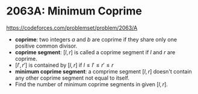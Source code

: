 # 2063A: Minimum Coprime

https://codeforces.com/problemset/problem/2063/A

- **coprime**: two integers $a$ and $b$ are coprime if they share only one positive common divisor.
- **coprime segment**: $[l, r]$ is called a coprime segment if $l$ and $r$ are coprime.
- $[l', r']$ is contained by $[l, r]$ if $l \le l' \le r' \leq r$
- **minimum coprime segment**: a comprime segment $[l, r]$ doesn't contain any other coprime segment not equal to itself.
- Find the number of minimum coprime segments in given $[l, r]$.


